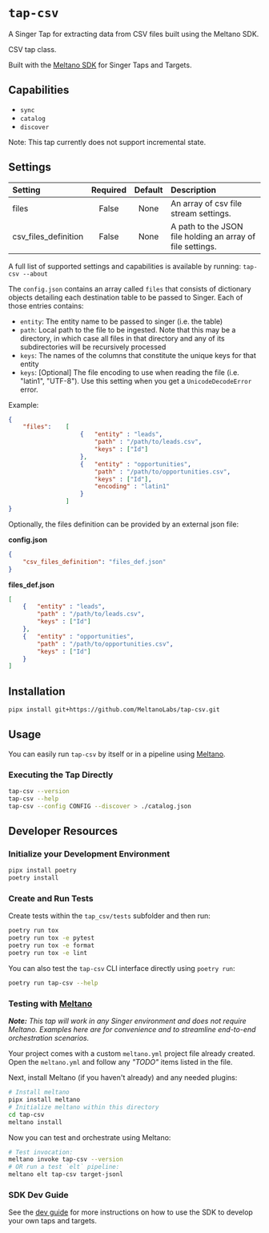# `tap-csv`
A Singer Tap for extracting data from CSV files built using the Meltano SDK.

CSV tap class.

Built with the [Meltano SDK](https://sdk.meltano.com) for Singer Taps and Targets.

## Capabilities

* `sync`
* `catalog`
* `discover`

Note: This tap currently does not support incremental state.

## Settings

| Setting             | Required | Default | Description |
|:--------------------|:--------:|:-------:|:------------|
| files               | False    | None    | An array of csv file stream settings. |
| csv_files_definition| False    | None    | A path to the JSON file holding an array of file settings. |

A full list of supported settings and capabilities is available by running: `tap-csv --about`

The `config.json` contains an array called `files` that consists of dictionary objects detailing each destination table to be passed to Singer. Each of those entries contains: 
* `entity`: The entity name to be passed to singer (i.e. the table)
* `path`: Local path to the file to be ingested. Note that this may be a directory, in which case all files in that directory and any of its subdirectories will be recursively processed
* `keys`: The names of the columns that constitute the unique keys for that entity
* `keys`: [Optional] The file encoding to use when reading the file (i.e. "latin1", "UTF-8"). Use this setting when you get a `UnicodeDecodeError` error.

Example:

```json
{
	"files":	[ 	
					{	"entity" : "leads",
						"path" : "/path/to/leads.csv",
						"keys" : ["Id"]
					},
					{	"entity" : "opportunities",
						"path" : "/path/to/opportunities.csv",
						"keys" : ["Id"],
						"encoding" : "latin1"
					}
				]
}
```

Optionally, the files definition can be provided by an external json file:

**config.json**
```json
{
	"csv_files_definition": "files_def.json"
}
```


**files_def.json**
```json
[ 	
	{	"entity" : "leads",
		"path" : "/path/to/leads.csv",
		"keys" : ["Id"]
	},
	{	"entity" : "opportunities",
		"path" : "/path/to/opportunities.csv",
		"keys" : ["Id"]
	}
]
```

## Installation

```bash
pipx install git+https://github.com/MeltanoLabs/tap-csv.git
```

## Usage

You can easily run `tap-csv` by itself or in a pipeline using [Meltano](https://meltano.com/).

### Executing the Tap Directly

```bash
tap-csv --version
tap-csv --help
tap-csv --config CONFIG --discover > ./catalog.json
```

## Developer Resources

### Initialize your Development Environment

```bash
pipx install poetry
poetry install
```

### Create and Run Tests

Create tests within the `tap_csv/tests` subfolder and
  then run:

```bash
poetry run tox
poetry run tox -e pytest
poetry run tox -e format
poetry run tox -e lint
```

You can also test the `tap-csv` CLI interface directly using `poetry run`:

```bash
poetry run tap-csv --help
```

### Testing with [Meltano](https://www.meltano.com)

_**Note:** This tap will work in any Singer environment and does not require Meltano.
Examples here are for convenience and to streamline end-to-end orchestration scenarios._

Your project comes with a custom `meltano.yml` project file already created. Open the `meltano.yml` and follow any _"TODO"_ items listed in
the file.

Next, install Meltano (if you haven't already) and any needed plugins:

```bash
# Install meltano
pipx install meltano
# Initialize meltano within this directory
cd tap-csv
meltano install
```

Now you can test and orchestrate using Meltano:

```bash
# Test invocation:
meltano invoke tap-csv --version
# OR run a test `elt` pipeline:
meltano elt tap-csv target-jsonl
```

### SDK Dev Guide

See the [dev guide](https://sdk.meltano.com/en/latest/dev_guide.html) for more instructions on how to use the SDK to 
develop your own taps and targets.
